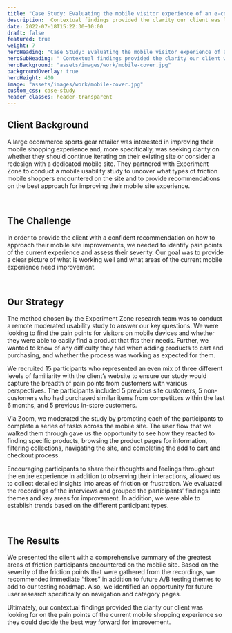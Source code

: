 ```yaml
---
title: "Case Study: Evaluating the mobile visitor experience of an e-commerce website"
description:  Contextual findings provided the clarity our client was looking for on the pain points of the current mobile shopping experience ..
date: 2022-07-18T15:22:30+10:00
draft: false
featured: true
weight: 7
heroHeading: "Case Study: Evaluating the mobile visitor experience of an e-commerce website"
heroSubHeading: " Contextual findings provided the clarity our client was looking for on the pain points of the current mobile shopping experience .."
heroBackground: "assets/images/work/mobile-cover.jpg"
backgroundOverlay: true
heroHeight: 400
image: "assets/images/work/mobile-cover.jpg"
custom_css: case-study
header_classes: header-transparent
---
```


## Client Background

A large ecommerce sports gear retailer was interested in improving their mobile shopping experience and, more specifically, was seeking clarity on whether they should continue iterating on their existing site or consider a redesign with a dedicated mobile site. They partnered with Experiment Zone to conduct a mobile usability study to uncover what types of friction mobile shoppers encountered on the site and to provide recommendations on the best approach for improving their mobile site experience.

<br>

## The Challenge

In order to provide the client with a confident recommendation on how to approach their mobile site improvements, we needed to identify pain points of the current experience and assess their severity.  Our goal was to provide a clear picture of what is working well and what areas of the current mobile experience need improvement.   

<br>

## Our Strategy

The method chosen by the Experiment Zone research team was to conduct a remote moderated usability study to answer our key questions.  We were looking to find the pain points for visitors on mobile devices and whether they were able to easily find a product that fits their needs.  Further, we wanted to know of any difficulty they had when adding products to cart and purchasing, and whether the process was working as expected for them.

We recruited 15 participants who represented an even mix of three different levels of familiarity with the client’s website to ensure our study would capture the breadth of pain points from customers with various perspectives.  The participants included 5 previous site customers, 5 non-customers who had purchased similar items from competitors within the last 6 months, and 5 previous in-store customers.

Via Zoom, we moderated the study by prompting each of the participants to complete a series of tasks across the mobile site. The user flow that we walked them through gave us the opportunity to see how they reacted to finding specific products, browsing the product pages for information, filtering collections, navigating the site, and completing the add to cart and checkout process. 

Encouraging participants to share their thoughts and feelings throughout the entire experience in addition to observing their interactions, allowed us to collect detailed insights into areas of friction or frustration. We evaluated the recordings of the interviews and grouped the participants’ findings into themes and key areas for improvement.  In addition, we were able to establish trends based on the different participant types.




<br>

## The Results

We presented the client with a comprehensive summary of the greatest areas of friction participants encountered on the mobile site.  Based on the severity of the friction points that were gathered from the recordings, we recommended immediate “fixes” in addition to future  A/B testing themes to add to our testing roadmap.  Also, we identified an opportunity for future user research specifically on navigation and category pages. 

Ultimately, our contextual findings provided the clarity our client was looking for on the pain points of the current mobile shopping experience so they could decide the best way forward for improvement. 


